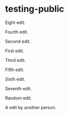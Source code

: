# testing-public

Eight edit.

Fourth edit.

Second edit.

First edit.

Third edit.

Fifth edit.

Sixth edit.

Seventh edit.

Random edit.

A edit by another person.
